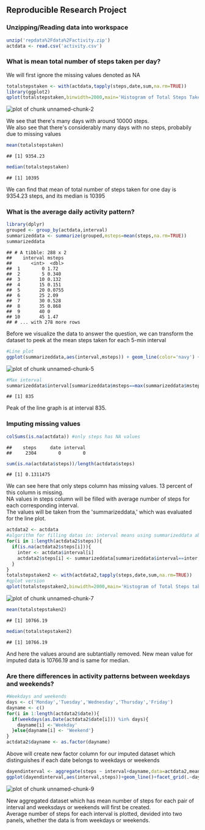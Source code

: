 ## Reproducible Research Project


### Unzipping/Reading data into workspace

```r
unzip('repdata%2Fdata%2Factivity.zip')
actdata <- read.csv('activity.csv')
```
### What is mean total number of steps taken per day?  
We will first ignore the missing values denoted as NA


```r
totalstepstaken <- with(actdata,tapply(steps,date,sum,na.rm=TRUE))
library(ggplot2)
qplot(totalstepstaken,binwidth=2000,main='Histogram of Total Steps Taken for Each Day',xlab='Total Steps Taken')
```

![plot of chunk unnamed-chunk-2](figure/unnamed-chunk-2-1.png)

We see that there's many days with around 10000 steps.  
We also see that there's considerably many days with no steps, probabily due to missing values


```r
mean(totalstepstaken)
```

```
## [1] 9354.23
```

```r
median(totalstepstaken)
```

```
## [1] 10395
```

We can find that mean of total number of steps taken for one day is 9354.23 steps, and its median is 10395


### What is the average daily activity pattern?

```r
library(dplyr)
grouped <- group_by(actdata,interval)
summarizeddata <- summarize(grouped,msteps=mean(steps,na.rm=TRUE))
summarizeddata
```

```
## # A tibble: 288 x 2
##    interval msteps
##       <int>  <dbl>
##  1        0 1.72  
##  2        5 0.340 
##  3       10 0.132 
##  4       15 0.151 
##  5       20 0.0755
##  6       25 2.09  
##  7       30 0.528 
##  8       35 0.868 
##  9       40 0     
## 10       45 1.47  
## # ... with 278 more rows
```

Before we visualize the data to answer the question, we can transform the dataset to peek at the mean steps taken for each 5-min interval


```r
#Line plot
ggplot(summarizeddata,aes(interval,msteps)) + geom_line(color='navy') +labs(x='Interval',y='Average number of steps',title='Average number of steps for each interval')
```

![plot of chunk unnamed-chunk-5](figure/unnamed-chunk-5-1.png)

```r
#Max interval
summarizeddata$interval[summarizeddata$msteps==max(summarizeddata$msteps)]
```

```
## [1] 835
```

Peak of the line graph is at interval 835.

### Imputing missing values  

```r
colSums(is.na(actdata)) #only steps has NA values
```

```
##    steps     date interval 
##     2304        0        0
```

```r
sum(is.na(actdata$steps))/length(actdata$steps)
```

```
## [1] 0.1311475
```

We can see here that only steps column has missing values. 13 percent of this column is missing.  
NA values in steps column will be filled with average number of steps for each corresponding interval.  
The values will be taken from the 'summarizeddata,' which was evaluated for the line plot.


```r
actdata2 <- actdata
#algorithm for filling datas in: interval means using summarizeddata above
for(i in 1:length(actdata2$steps)){
  if(is.na(actdata2$steps[i])){
    inter <- actdata$interval[i]
    actdata2$steps[i] <- summarizeddata[summarizeddata$interval==inter,]$msteps
  }
}
totalstepstaken2 <- with(actdata2,tapply(steps,date,sum,na.rm=TRUE))
#qplot version
qplot(totalstepstaken2,binwidth=2000,main='Histogram of Total Steps taken for each day(Imputed dataset)')
```

![plot of chunk unnamed-chunk-7](figure/unnamed-chunk-7-1.png)

```r
mean(totalstepstaken2)
```

```
## [1] 10766.19
```

```r
median(totalstepstaken2)
```

```
## [1] 10766.19
```

And here the values around are subtantially removed. New mean value for imputed data is 10766.19 and is same for median.

### Are there differences in activity patterns between weekdays and weekends?

```r
#Weekdays and weekends
days <- c('Monday','Tuesday','Wednesday','Thursday','Friday')
dayname <- c()
for(i in 1:length(actdata2$date)){
  if(weekdays(as.Date(actdata2$date[i])) %in% days){
    dayname[i] <-'Weekday'
  }else{dayname[i] <- 'Weekend'}
}
actdata2$dayname <- as.factor(dayname)
```

Above will create new factor column for our imputed dataset which distinguishes if each date belongs to weekdays or weekends


```r
dayendinterval <- aggregate(steps ~ interval+dayname,data=actdata2,mean)
ggplot(dayendinterval,aes(interval,steps))+geom_line()+facet_grid(.~dayname)+labs(x='Interval',y='Total number of steps',title='Weekend/Weekday Comparison of Total Number of steps')
```

![plot of chunk unnamed-chunk-9](figure/unnamed-chunk-9-1.png)

New aggregated dataset which has mean number of steps for each pair of interval and weeksdays or weekends will first be created.  
Average number of steps for each interval is plotted, devided into two panels, whether the data is from weekdays or weekends.
